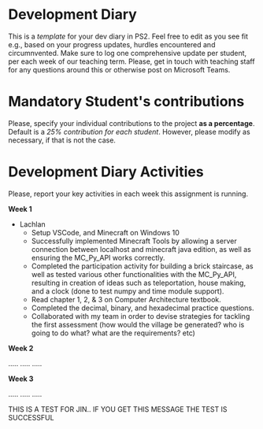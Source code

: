 # Development Diary
This is a *template* for your dev diary in PS2.
Feel free to edit as you see fit e.g., based on your progress updates, hurdles encountered and circumnvented.
Make sure to log one comprehensive update per student, per each week of our teaching term.
Please, get in touch with teaching staff for any questions around this or otherwise post on Microsoft Teams.

# Mandatory Student's contributions
Please, specify your individual contributions to the project **as a percentage**. 
Default is a *25% contribution for each student*. However, please modify as necessary, if that is not the case.

# Development Diary Activities
Please, report your key activities in each week this assignment is running.  

**Week 1**
* Lachlan
    * Setup VSCode, and Minecraft on Windows 10
    * Successfully implemented Minecraft Tools by allowing a server connection between localhost and minecraft java edition, as well as ensuring the MC_Py_API works correctly.
    * Completed the participation activity for building a brick staircase, as well as tested various other functionalities with the MC_Py_API, resulting in creation of ideas such as teleportation, house making, and a clock (done to test numpy and time module support).
    * Read chapter 1, 2, & 3 on Computer Architecture textbook.
    * Completed the decimal, binary, and hexadecimal practice questions.
    * Collaborated with my team in order to devise strategies for tackling the first assessment (how would the village be generated? who is going to do what? what are the requirements? etc)

**Week 2**

.....
.....
.....

**Week 3**

.....
.....
.....



THIS IS A TEST FOR JIN.. IF YOU GET THIS MESSAGE THE TEST IS SUCCESSFUL
